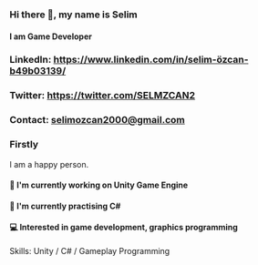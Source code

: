 ### Hi there 👋, my name is Selim
#### I am Game Developer




### Linkedln: https://www.linkedin.com/in/selim-özcan-b49b03139/
### Twitter: https://twitter.com/SELMZCAN2
### Contact: selimozcan2000@gmail.com


### Firstly
I am a happy person.


#### 🔭 I'm currently working on Unity Game Engine
#### 🌱 I'm currently practising C#
#### 💻 Interested in game development, graphics programming

Skills: Unity / C# / Gameplay Programming
